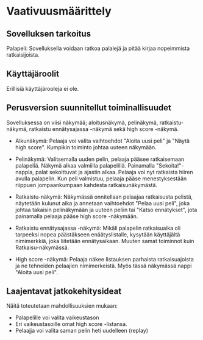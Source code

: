 # Vaativuusmäärittely

## Sovelluksen tarkoitus
Palapeli: Sovelluksella voidaan ratkoa palalejä ja pitää kirjaa nopeimmista
ratkaisijoista.

## Käyttäjäroolit
Erillisiä käyttäjärooleja ei ole.

## Perusversion suunnitellut toiminallisuudet
Sovelluksessa on viisi näkymää; aloitusnäkymä, pelinäkymä, ratkaistu-näkymä, 
ratkaistu ennätysajassa -näkymä sekä high score -näkymä.

* Alkunäkymä: Pelaaja voi valita vaihtoehdot "Aloita uusi peli" 
	ja "Näytä high score". Kumpikin toiminto johtaa uuteen näkymään.

* Pelinäkymä: Valitsemalla uuden pelin, pelaaja pääsee ratkaisemaan palapeliä.
	Näkymä alkaa valmiilla palapelillä. Painamalla "Sekoita!"-nappia, 
	palat sekoittuvat ja ajastin alkaa. Pelaaja voi nyt ratkaista hiiren avulla
	palapelin. Kun peli valmistuu, pelaaja pääse menestyksestään riippuen 
	jompaankumpaan kahdesta ratkaisunäkymästä.

* Ratkaistu-näkymä: Näkymässä onnitellaan pelaajaa ratkaisusta pelistä, näytetään
	kulunut aika ja annetaan vaihtoehdot "Pelaa uusi peli", joka johtaa takaisin 
	pelinäkymään ja uuteen peliin tai "Katso ennätykset", jota painamalla pelaaja
	pääse high score -näkymään.

* Ratkaistu ennätysajassa -näkymä: Mikäli palapelin ratkaisuaika oli tarpeeksi 
	nopea päästäkseen enäätyslistalle, kysytään käyttäjältä nimimerkkiä, 
	joka liitetään ennätysaikaan. Muuten samat toiminnot kuin Ratkaisu-näkymässä.

* High score -näkymä: Pelaaja näkee listauksen parhaista ratkaisuajoista ja ne 
	tehneiden pelaajien nimimerkeistä. Myös tässä näkymässä nappi "Aloita 
	uusi peli".

## Laajentavat jatkokehitysideat
Näitä toteutetaan mahdollisuuksien mukaan:
* Palapelille voi valita vaikeustason
* Eri vaikeustasoille omat high score -listansa.
* Pelaajja voi valita saman pelin heti uudelleen (replay)
